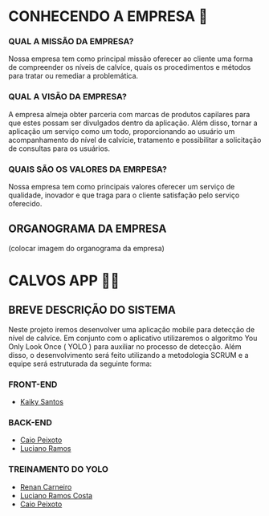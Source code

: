 # CONHECENDO A EMPRESA 🤙
### QUAL A MISSÃO DA EMPRESA?
Nossa empresa tem como principal missão oferecer ao cliente uma forma de compreender os níveis de calvíce, quais os procedimentos e métodos para tratar ou remediar a problemática. 
### QUAL A VISÃO DA EMPRESA?
A empresa almeja obter parceria com marcas de produtos capilares para que estes possam ser divulgados dentro da aplicação. Além disso,  tornar a aplicação um serviço como um todo, proporcionando ao usuário um acompanhamento do nível de calvície, tratamento e possibilitar a solicitação de consultas para os usuários.
### QUAIS SÃO OS VALORES DA EMRPESA?
Nossa empresa tem como principais valores oferecer um serviço de qualidade, inovador e que traga para o cliente satisfação pelo serviço oferecido.
## ORGANOGRAMA DA EMPRESA
(colocar imagem do organograma da empresa)
# CALVOS APP 👨‍🦲
## BREVE DESCRIÇÃO DO SISTEMA 
Neste projeto iremos desenvolver uma aplicação mobile para detecção de nível de calvíce. Em conjunto com o aplicativo utilizaremos o algoritmo You Only Look Once ( YOLO ) para auxiliar no processo de detecção. Além disso, o desenvolvimento será feito utilizando a metodologia SCRUM e a equipe será estruturada da seguinte forma:

### FRONT-END
- [Kaiky Santos](https://github.com/KaikySantos)
### BACK-END
- [Caio Peixoto](https://github.com/caiocfpeixoto/)
- [Luciano Ramos](https://github.com/lucianoRcosta)
### TREINAMENTO DO YOLO
- [Renan Carneiro](https://github.com/Renan-Carneiro-Batista)
- [Luciano Ramos Costa](https://github.com/lucianoRcosta)
- [Caio Peixoto](https://github.com/caiocfpeixoto/)

